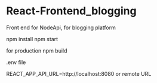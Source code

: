# React-Frontend_blogging
Front end for NodeApi, for blogging platform

npm install
npm start

for production
npm build



.env file

REACT_APP_API_URL=http://localhost:8080 or remote URL


